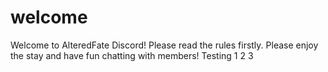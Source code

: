 # welcome

Welcome to AlteredFate Discord! Please read the rules firstly.
Please enjoy the stay and have fun chatting with members!
Testing 1 2 3
